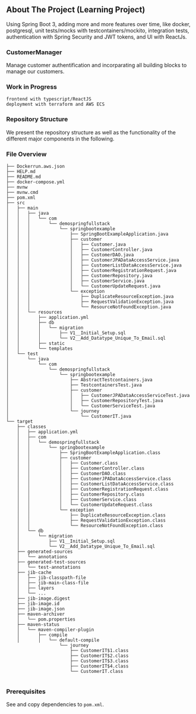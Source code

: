 
## About The Project (Learning Project)
Using Spring Boot 3, adding more and more features over time, like docker, postgresql, unit tests/mocks with testcontainers/mockito, integration tests, authentication with Spring Security and JWT tokens, and UI with ReactJs.

### CustomerManager

Manage customer authentification and incorparating all building blocks to manage our customers.

### Work in Progress

    frontend with typescript/ReactJS
    deployment with terraform and AWS ECS

### Repository Structure

We present the repository structure as well as the functionality of the different major components in the following.

### File Overview

```
├── Dockerrun.aws.json
├── HELP.md
├── README.md
├── docker-compose.yml
├── mvnw
├── mvnw.cmd
├── pom.xml
├── src
│   ├── main
│   │   ├── java
│   │   │   └── com
│   │   │       └── demospringfullstack
│   │   │           └── springbootexample
│   │   │               ├── SpringBootExampleApplication.java
│   │   │               ├── customer
│   │   │               │   ├── Customer.java
│   │   │               │   ├── CustomerController.java
│   │   │               │   ├── CustomerDAO.java
│   │   │               │   ├── CustomerJPADataAccessService.java
│   │   │               │   ├── CustomerListDataAccessService.java
│   │   │               │   ├── CustomerRegistrationRequest.java
│   │   │               │   ├── CustomerRepository.java
│   │   │               │   ├── CustomerService.java
│   │   │               │   └── CustomerUpdateRequest.java
│   │   │               └── exception
│   │   │                   ├── DuplicateResourceException.java
│   │   │                   ├── RequestValidationException.java
│   │   │                   └── ResourceNotFoundException.java
│   │   └── resources
│   │       ├── application.yml
│   │       ├── db
│   │       │   └── migration
│   │       │       ├── V1__Initial_Setup.sql
│   │       │       └── V2__Add_Datatype_Unique_To_Email.sql
│   │       ├── static
│   │       └── templates
│   └── test
│       └── java
│           └── com
│               └── demospringfullstack
│                   └── springbootexample
│                       ├── AbstractTestcontainers.java
│                       ├── TestcontainersTest.java
│                       ├── customer
│                       │   ├── CustomerJPADataAccessServiceTest.java
│                       │   ├── CustomerRepositoryTest.java
│                       │   └── CustomerServiceTest.java
│                       └── journey
│                           └── CustomerIT.java
└── target
    ├── classes
    │   ├── application.yml
    │   ├── com
    │   │   └── demospringfullstack
    │   │       └── springbootexample
    │   │           ├── SpringBootExampleApplication.class
    │   │           ├── customer
    │   │           │   ├── Customer.class
    │   │           │   ├── CustomerController.class
    │   │           │   ├── CustomerDAO.class
    │   │           │   ├── CustomerJPADataAccessService.class
    │   │           │   ├── CustomerListDataAccessService.class
    │   │           │   ├── CustomerRegistrationRequest.class
    │   │           │   ├── CustomerRepository.class
    │   │           │   ├── CustomerService.class
    │   │           │   └── CustomerUpdateRequest.class
    │   │           └── exception
    │   │               ├── DuplicateResourceException.class
    │   │               ├── RequestValidationException.class
    │   │               └── ResourceNotFoundException.class
    │   └── db
    │       └── migration
    │           ├── V1__Initial_Setup.sql
    │           └── V2__Add_Datatype_Unique_To_Email.sql
    ├── generated-sources
    │   └── annotations
    ├── generated-test-sources
    │   └── test-annotations
    ├── jib-cache
    │   ├── jib-classpath-file
    │   ├── jib-main-class-file
    │   ├── layers
    │   └── ...
    ├── jib-image.digest
    ├── jib-image.id
    ├── jib-image.json
    ├── maven-archiver
    │   └── pom.properties
    ├── maven-status
    │   └── maven-compiler-plugin
    │       ├── compile
    │       │   └── default-compile
                    └── journey
                        ├── CustomerIT$1.class
                        ├── CustomerIT$2.class
                        ├── CustomerIT$3.class
                        ├── CustomerIT$4.class
                        └── CustomerIT.class


```

### Prerequisites

See and copy dependencies to `pom.xml`.
